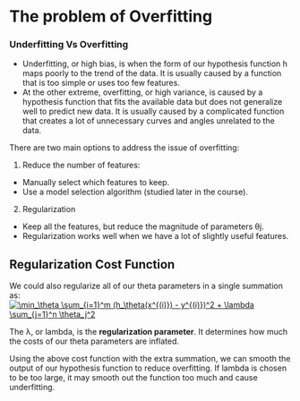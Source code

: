 # The problem of Overfitting

### Underfitting Vs Overfitting  

- Underfitting, or high bias, is when the form of our hypothesis function h maps poorly to the trend of the data. It is usually caused by a function that is too simple or uses too few features. <br>
- At the other extreme, overfitting, or high variance, is caused by a hypothesis function that fits the available data but does not generalize well to predict new data. It is usually caused by a complicated function that creates a lot of unnecessary curves and angles unrelated to the data.<br>


There are two main options to address the issue of overfitting:

1) Reduce the number of features:

-   Manually select which features to keep.
-   Use a model selection algorithm (studied later in the course).

2) Regularization

-   Keep all the features, but reduce the magnitude of parameters  θj​.
-   Regularization works well when we have a lot of slightly useful features.

## Regularization Cost Function

We could also regularize all of our theta parameters in a single summation as:<br>
<a href="https://www.codecogs.com/eqnedit.php?latex=\min_\theta&space;\sum_{i=1}^m&space;(h_\theta(x^{(i)})&space;-&space;y^{(i)})^2&space;&plus;&space;\lambda&space;\sum_{j=1}^n&space;\theta_j^2" target="_blank"><img src="https://latex.codecogs.com/gif.latex?\min_\theta&space;\sum_{i=1}^m&space;(h_\theta(x^{(i)})&space;-&space;y^{(i)})^2&space;&plus;&space;\lambda&space;\sum_{j=1}^n&space;\theta_j^2" title="\min_\theta \sum_{i=1}^m (h_\theta(x^{(i)}) - y^{(i)})^2 + \lambda \sum_{j=1}^n \theta_j^2" /></a>

The λ, or lambda, is the  **regularization parameter**. It determines how much the costs of our theta parameters are inflated.

Using the above cost function with the extra summation, we can smooth the output of our hypothesis function to reduce overfitting. If lambda is chosen to be too large, it may smooth out the function too much and cause underfitting.
